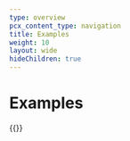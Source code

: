 ```yaml
---
type: overview
pcx_content_type: navigation
title: Examples
weight: 10
layout: wide
hideChildren: true
---
```


# Examples

{{<list-examples filters="operation" directory="/rules/transform/examples/">}}